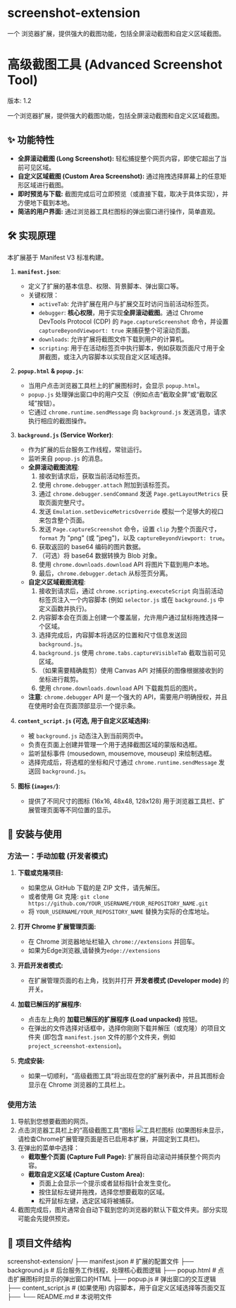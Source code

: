 # screenshot-extension
一个 浏览器扩展，提供强大的截图功能，包括全屏滚动截图和自定义区域截图。
# 高级截图工具 (Advanced Screenshot Tool)

版本: 1.2

一个浏览器扩展，提供强大的截图功能，包括全屏滚动截图和自定义区域截图。

## ✨ 功能特性

*   **全屏滚动截图 (Long Screenshot):** 轻松捕捉整个网页内容，即使它超出了当前可见区域。
*   **自定义区域截图 (Custom Area Screenshot):** 通过拖拽选择屏幕上的任意矩形区域进行截图。
*   **即时预览与下载:** 截图完成后可立即预览（或直接下载，取决于具体实现），并方便地下载到本地。
*   **简洁的用户界面:** 通过浏览器工具栏图标的弹出窗口进行操作，简单直观。

## 🛠️ 实现原理

本扩展基于 Manifest V3 标准构建。

1.  **`manifest.json`**:
    *   定义了扩展的基本信息、权限、背景脚本、弹出窗口等。
    *   关键权限：
        *   `activeTab`: 允许扩展在用户与扩展交互时访问当前活动标签页。
        *   `debugger`: **核心权限**，用于实现**全屏滚动截图**。通过 Chrome DevTools Protocol (CDP) 的 `Page.captureScreenshot` 命令，并设置 `captureBeyondViewport: true` 来捕获整个可滚动页面。
        *   `downloads`: 允许扩展将截图文件下载到用户的计算机。
        *   `scripting`: 用于在活动标签页中执行脚本，例如获取页面尺寸用于全屏截图，或注入内容脚本以实现自定义区域选择。

2.  **`popup.html` & `popup.js`**:
    *   当用户点击浏览器工具栏上的扩展图标时，会显示 `popup.html`。
    *   `popup.js` 处理弹出窗口中的用户交互（例如点击“截取全屏”或“截取区域”按钮）。
    *   它通过 `chrome.runtime.sendMessage` 向 `background.js` 发送消息，请求执行相应的截图操作。

3.  **`background.js` (Service Worker)**:
    *   作为扩展的后台服务工作线程，常驻运行。
    *   监听来自 `popup.js` 的消息。
    *   **全屏滚动截图流程**:
        1.  接收到请求后，获取当前活动标签页。
        2.  使用 `chrome.debugger.attach` 附加到该标签页。
        3.  通过 `chrome.debugger.sendCommand` 发送 `Page.getLayoutMetrics` 获取页面完整尺寸。
        4.  发送 `Emulation.setDeviceMetricsOverride` 模拟一个足够大的视口来包含整个页面。
        5.  发送 `Page.captureScreenshot` 命令，设置 `clip` 为整个页面尺寸，`format` 为 "png" (或 "jpeg")，以及 `captureBeyondViewport: true`。
        6.  获取返回的 base64 编码的图片数据。
        7.  （可选）将 base64 数据转换为 Blob 对象。
        8.  使用 `chrome.downloads.download` API 将图片下载到用户本地。
        9.  最后，`chrome.debugger.detach` 从标签页分离。
    *   **自定义区域截图流程**:
        1.  接收到请求后，通过 `chrome.scripting.executeScript` 向当前活动标签页注入一个内容脚本 (例如 `selector.js` 或在 `background.js` 中定义函数并执行)。
        2.  内容脚本会在页面上创建一个覆盖层，允许用户通过鼠标拖拽选择一个区域。
        3.  选择完成后，内容脚本将选区的位置和尺寸信息发送回 `background.js`。
        4.  `background.js` 使用 `chrome.tabs.captureVisibleTab` 截取当前可见区域。
        5.  （如果需要精确裁剪）使用 Canvas API 对捕获的图像根据接收到的坐标进行裁剪。
        6.  使用 `chrome.downloads.download` API 下载裁剪后的图片。
    *   **注意**: `chrome.debugger` API 是一个强大的 API，需要用户明确授权，并且在使用时会在页面顶部显示一个提示条。

4.  **`content_script.js` (可选, 用于自定义区域选择)**:
    *   被 `background.js` 动态注入到当前网页中。
    *   负责在页面上创建并管理一个用于选择截图区域的蒙版和选框。
    *   监听鼠标事件 (mousedown, mousemove, mouseup) 来绘制选框。
    *   选择完成后，将选框的坐标和尺寸通过 `chrome.runtime.sendMessage` 发送回 `background.js`。

5.  **图标 (`images/`)**:
    *   提供了不同尺寸的图标 (16x16, 48x48, 128x128) 用于浏览器工具栏、扩展管理页面等不同位置的显示。

## 🚀 安装与使用

### 方法一：手动加载 (开发者模式)

1.  **下载或克隆项目:**
    *   如果您从 GitHub 下载的是 ZIP 文件，请先解压。
    *   或者使用 Git 克隆: `git clone https://github.com/YOUR_USERNAME/YOUR_REPOSITORY_NAME.git`
    *   将 `YOUR_USERNAME/YOUR_REPOSITORY_NAME` 替换为实际的仓库地址。

2.  **打开 Chrome 扩展管理页面:**
    *   在 Chrome 浏览器地址栏输入 `chrome://extensions` 并回车。
    *   如果为Edge浏览器,请替换为`edge://extensions`

3.  **开启开发者模式:**
    *   在扩展管理页面的右上角，找到并打开 **开发者模式 (Developer mode)** 的开关。

4.  **加载已解压的扩展程序:**
    *   点击左上角的 **加载已解压的扩展程序 (Load unpacked)** 按钮。
    *   在弹出的文件选择对话框中，选择你刚刚下载并解压（或克隆）的项目文件夹 (即包含 `manifest.json` 文件的那个文件夹，例如 `project_screenshot-extension`)。

5.  **完成安装:**
    *   如果一切顺利，“高级截图工具”将出现在您的扩展列表中，并且其图标会显示在 Chrome 浏览器的工具栏上。

### 使用方法

1.  导航到您想要截图的网页。
2.  点击浏览器工具栏上的“高级截图工具”图标 ![工具栏图标](images/icon16.png) (如果图标未显示，请检查Chrome扩展管理页面是否已启用本扩展，并固定到工具栏)。
3.  在弹出的菜单中选择：
    *   **截取整个页面 (Capture Full Page):** 扩展将自动滚动并捕获整个网页内容。
    *   **截取自定义区域 (Capture Custom Area):**
        *   页面上会显示一个提示或者鼠标指针会发生变化。
        *   按住鼠标左键并拖拽，选择您想要截取的区域。
        *   松开鼠标左键，选定区域将被捕获。
4.  截图完成后，图片通常会自动下载到您的浏览器的默认下载文件夹。部分实现可能会先提供预览。

## 📂 项目文件结构
screenshot-extension/
├── manifest.json         # 扩展的配置文件
├── background.js         # 后台服务工作线程，处理核心截图逻辑
├── popup.html            # 点击扩展图标时显示的弹出窗口的HTML
├── popup.js              # 弹出窗口的交互逻辑
├── content_script.js     # (如果使用) 内容脚本，用于自定义区域选择等页面交互
├── 
└── README.md             # 本说明文件
